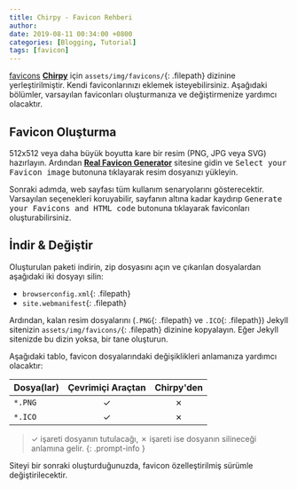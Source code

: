 ```yaml
---
title: Chirpy - Favicon Rehberi
author: 
date: 2019-08-11 00:34:00 +0800
categories: [Blogging, Tutorial]
tags: [favicon]
---
```

[favicons](https://www.favicon-generator.org/about/) [**Chirpy**](https://github.com/cotes2020/jekyll-theme-chirpy/) için `assets/img/favicons/`{: .filepath} dizinine yerleştirilmiştir. Kendi faviconlarınızı eklemek isteyebilirsiniz. Aşağıdaki bölümler, varsayılan faviconları oluşturmanıza ve değiştirmenize yardımcı olacaktır.

## Favicon Oluşturma

512x512 veya daha büyük boyutta kare bir resim (PNG, JPG veya SVG) hazırlayın. Ardından [**Real Favicon Generator**](https://realfavicongenerator.net/) sitesine gidin ve <kbd>Select your Favicon image</kbd> butonuna tıklayarak resim dosyanızı yükleyin.

Sonraki adımda, web sayfası tüm kullanım senaryolarını gösterecektir. Varsayılan seçenekleri koruyabilir, sayfanın altına kadar kaydırıp <kbd>Generate your Favicons and HTML code</kbd> butonuna tıklayarak faviconları oluşturabilirsiniz.

## İndir & Değiştir

Oluşturulan paketi indirin, zip dosyasını açın ve çıkarılan dosyalardan aşağıdaki iki dosyayı silin:

- `browserconfig.xml`{: .filepath}
- `site.webmanifest`{: .filepath}

Ardından, kalan resim dosyalarını (`.PNG`{: .filepath} ve `.ICO`{: .filepath}) Jekyll sitenizin `assets/img/favicons/`{: .filepath} dizinine kopyalayın. Eğer Jekyll sitenizde bu dizin yoksa, bir tane oluşturun.

Aşağıdaki tablo, favicon dosyalarındaki değişiklikleri anlamanıza yardımcı olacaktır:

| Dosya(lar)          | Çevrimiçi Araçtan                | Chirpy'den  |
|---------------------|:---------------------------------:|:-----------:|
| `*.PNG`             | ✓                                 | ✗           |
| `*.ICO`             | ✓                                 | ✗           |

> ✓ işareti dosyanın tutulacağı, ✗ işareti ise dosyanın silineceği anlamına gelir.
{: .prompt-info }

Siteyi bir sonraki oluşturduğunuzda, favicon özelleştirilmiş sürümle değiştirilecektir.